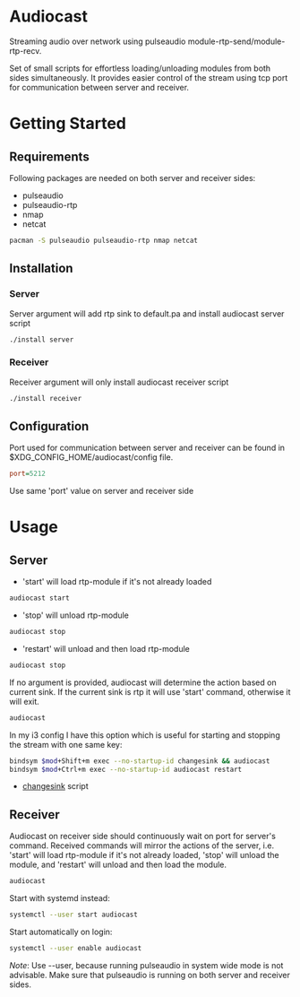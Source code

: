 # Audiocast

Streaming audio over network using pulseaudio module-rtp-send/module-rtp-recv.

Set of small scripts for effortless loading/unloading modules from both sides simultaneously.
It provides easier control of the stream using tcp port for communication between server and receiver.

# Getting Started

## Requirements

Following packages are needed on both server and receiver sides:
- pulseaudio
- pulseaudio-rtp
- nmap
- netcat

```bash
pacman -S pulseaudio pulseaudio-rtp nmap netcat
```

## Installation

### Server

Server argument will add rtp sink to default.pa and install audiocast server script

```bash
./install server
```

### Receiver

Receiver argument will only install audiocast receiver script

```bash
./install receiver
```

## Configuration

Port used for communication between server and receiver can be found in
$XDG_CONFIG_HOME/audiocast/config file.

```ini
port=5212
```

Use same 'port' value on server and receiver side

# Usage

## Server

- 'start' will load rtp-module if it's not already loaded
```bash
audiocast start
```

- 'stop' will unload rtp-module
```bash
audiocast stop
```

- 'restart' will unload and then load rtp-module
```bash
audiocast stop
```

If no argument is provided, audiocast will determine the action based on current
sink. If the current sink is rtp it will use 'start' command, otherwise it will exit.

```bash
audiocast
```

In my i3 config I have this option which is useful for starting and stopping the
stream with one same key:

```bash
bindsym $mod+Shift+m exec --no-startup-id changesink && audiocast
bindsym $mod+Ctrl+m exec --no-startup-id audiocast restart
```
- [changesink](https://github.com/vilari-mickopf/dotfiles/blob/master/.config/i3/scripts/changesink) script


## Receiver

Audiocast on receiver side should continuously wait on port for server's command.
Received commands will mirror the actions of the server, i.e. 'start'
will load rtp-module if it's not already loaded, 'stop' will unload the module,
and 'restart' will unload and then load the module.

```bash
audiocast
```

Start with systemd instead:

```bash
systemctl --user start audiocast
```

Start automatically on login:

```bash
systemctl --user enable audiocast
```

_Note_: Use --user, because running pulseaudio in system wide mode is not advisable.
Make sure that pulseaudio is running on both server and receiver sides.

